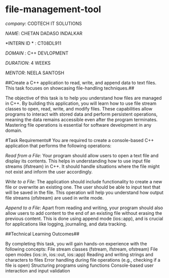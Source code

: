 # file-management-tool

*company*: CODTECH IT SOLUTIONS

*NAME*: CHETAN DADASO INDALKAR

*INTERN ID * : CT08DL911

*DOMAIN* : C++ DEVLOPMENT

*DURATION*: 4 WEEKS

*MENTOR*: NEELA SANTOSH

##Create a C++ application to read, write, and append data to text files.
This task focuses on showcasing file-handling techniques.##

The objective of this task is to help you understand how files are managed in C++. By building this application, you will learn how to use file stream classes to open, read, write, and modify files. These capabilities allow programs to interact with stored data and perform persistent operations, meaning the data remains accessible even after the program terminates. Mastering file operations is essential for software development in any domain.

#Task Requirements#
You are required to create a console-based C++ application that performs the following operations:

*Read from a File*:
Your program should allow users to open a text file and display its contents. This helps in understanding how to use input file streams (ifstream) in C++. It should handle situations where the file might not exist and inform the user accordingly.

*Write to a File*:
The application should include functionality to create a new file or overwrite an existing one. The user should be able to input text that will be saved in the file. This operation will help you understand how output file streams (ofstream) are used in write mode.

*Append to a File*:
Apart from reading and writing, your program should also allow users to add content to the end of an existing file without erasing the previous content. This is done using append mode (ios::app), and is crucial for applications like logging, journaling, and data tracking.

##Technical Learning Outcomes##

By completing this task, you will gain hands-on experience with the following concepts:
File stream classes (fstream, ifstream, ofstream)
File open modes (ios::in, ios::out, ios::app)
Reading and writing strings and characters to files
Error handling during file operations (e.g., checking if a file is open)
Structuring programs using functions
Console-based user interaction and input validation
